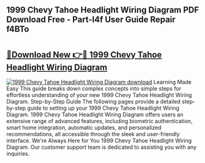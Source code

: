 ## 1999 Chevy Tahoe Headlight Wiring Diagram PDF Download Free - Part-l4f User Guide Repair f4BTo

# <h2><a href="http://dflwwsd.blite.top/?on=1999+Chevy+Tahoe+Headlight+Wiring+Diagram">🔗Download New 👉🔴 1999 Chevy Tahoe Headlight Wiring Diagram</a></h2>

[![1999 Chevy Tahoe Headlight Wiring Diagram download](https://i.imgur.com/lujVjoI.png)](http://dflwwsd.blite.top/?on=1999+Chevy+Tahoe+Headlight+Wiring+Diagram)
Learning Made Easy This guide breaks down complex concepts into simple steps for effortless understanding of your new 1999 Chevy Tahoe Headlight Wiring Diagram. Step-by-Step Guide The following pages provide a detailed step-by-step guide to setting up your 1999 Chevy Tahoe Headlight Wiring Diagram. 1999 Chevy Tahoe Headlight Wiring Diagram offers users an extensive range of advanced features, including biometric authentication, smart home integration, automatic updates, and personalized recommendations, all accessible through the sleek and user-friendly interface. We're Always Here for You 1999 Chevy Tahoe Headlight Wiring Diagram. Our customer support team is dedicated to assisting you with any inquiries.
